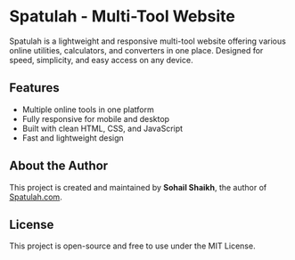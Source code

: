 # Spatulah - Multi-Tool Website

Spatulah is a lightweight and responsive multi-tool website offering various online utilities, calculators, and converters in one place. Designed for speed, simplicity, and easy access on any device.

## Features
- Multiple online tools in one platform
- Fully responsive for mobile and desktop
- Built with clean HTML, CSS, and JavaScript
- Fast and lightweight design

## About the Author
This project is created and maintained by **Sohail Shaikh**, the author of [Spatulah.com](https://spatulah.com/).

## License
This project is open-source and free to use under the MIT License.


